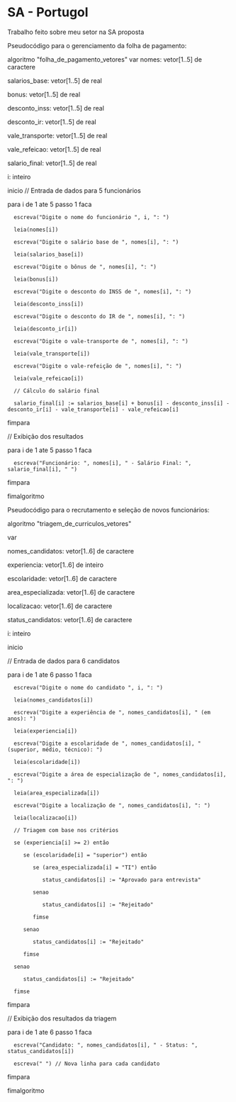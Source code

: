 # SA - Portugol
 Trabalho feito sobre meu setor na SA proposta


Pseudocódigo para o gerenciamento da folha de pagamento:

algoritmo "folha_de_pagamento_vetores"
var
   nomes: vetor[1..5] de caractere

   salarios_base: vetor[1..5] de real

   bonus: vetor[1..5] de real

   desconto_inss: vetor[1..5] de real

   desconto_ir: vetor[1..5] de real

   vale_transporte: vetor[1..5] de real

   vale_refeicao: vetor[1..5] de real
   
   salario_final: vetor[1..5] de real
   
   i: inteiro
   
inicio
   // Entrada de dados para 5 funcionários
   
   para i de 1 ate 5 passo 1 faca
   
      escreva("Digite o nome do funcionário ", i, ": ")
      
      leia(nomes[i])
      
      escreva("Digite o salário base de ", nomes[i], ": ")
      
      leia(salarios_base[i])
      
      escreva("Digite o bônus de ", nomes[i], ": ")
      
      leia(bonus[i])
      
      escreva("Digite o desconto do INSS de ", nomes[i], ": ")
      
      leia(desconto_inss[i])
      
      escreva("Digite o desconto do IR de ", nomes[i], ": ")
      
      leia(desconto_ir[i])
      
      escreva("Digite o vale-transporte de ", nomes[i], ": ")
      
      leia(vale_transporte[i])
      
      escreva("Digite o vale-refeição de ", nomes[i], ": ")
      
      leia(vale_refeicao[i])

      // Cálculo do salário final
      
      salario_final[i] := salarios_base[i] + bonus[i] - desconto_inss[i] - desconto_ir[i] - vale_transporte[i] - vale_refeicao[i]
      
   fimpara

   // Exibição dos resultados
   
   para i de 1 ate 5 passo 1 faca
   
      escreva("Funcionário: ", nomes[i], " - Salário Final: ", salario_final[i], " ")
      
   fimpara
   
fimalgoritmo




Pseudocódigo para o recrutamento e seleção de novos funcionários:

algoritmo "triagem_de_curriculos_vetores"

var

   nomes_candidatos: vetor[1..6] de caractere

   experiencia: vetor[1..6] de inteiro
   
   escolaridade: vetor[1..6] de caractere
   
   area_especializada: vetor[1..6] de caractere
   
   localizacao: vetor[1..6] de caractere
   
   status_candidatos: vetor[1..6] de caractere
   
   i: inteiro
   
inicio

   // Entrada de dados para 6 candidatos
   
   para i de 1 ate 6 passo 1 faca
   
      escreva("Digite o nome do candidato ", i, ": ")
      
      leia(nomes_candidatos[i])
      
      escreva("Digite a experiência de ", nomes_candidatos[i], " (em anos): ")
      
      leia(experiencia[i])
      
      escreva("Digite a escolaridade de ", nomes_candidatos[i], " (superior, médio, técnico): ")
      
      leia(escolaridade[i])
      
      escreva("Digite a área de especialização de ", nomes_candidatos[i], ": ")
      
      leia(area_especializada[i])
      
      escreva("Digite a localização de ", nomes_candidatos[i], ": ")
      
      leia(localizacao[i])

      // Triagem com base nos critérios
      
      se (experiencia[i] >= 2) então
      
         se (escolaridade[i] = "superior") então
         
            se (area_especializada[i] = "TI") então
            
               status_candidatos[i] := "Aprovado para entrevista"
               
            senao
            
               status_candidatos[i] := "Rejeitado"
               
            fimse
            
         senao
         
            status_candidatos[i] := "Rejeitado"
            
         fimse
         
      senao
      
         status_candidatos[i] := "Rejeitado"
         
      fimse
      
   fimpara

   // Exibição dos resultados da triagem
   
   para i de 1 ate 6 passo 1 faca
   
      escreva("Candidato: ", nomes_candidatos[i], " - Status: ", status_candidatos[i])
      
      escreva(" ") // Nova linha para cada candidato
      
   fimpara
   
fimalgoritmo
